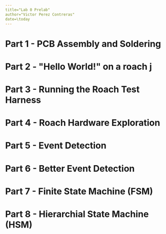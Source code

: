 ```yaml
---
title="Lab 0 Prelab"
author="Victor Perez Contreras"
date=\today
---
```


# Part 1 - PCB Assembly and Soldering


# Part 2 - "Hello World!" on a roach j 


# Part 3 - Running the Roach Test Harness

# Part 4 - Roach Hardware Exploration

# Part 5 - Event Detection

# Part 6 - Better Event Detection

# Part 7 - Finite State Machine (FSM)

# Part 8 - Hierarchial State Machine (HSM)
